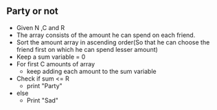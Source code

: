 ## Party or not

- Given N ,C and R
- The array consists of the amount he can spend on each friend.
- Sort the amount array in ascending order(So that he can choose the friend first on which he can spend lesser amount)
- Keep a sum variable  = 0
- For first C amounts of array
  - keep adding each amount to the sum variable
- Check if sum <= R 
  - print "Party"
- else
  - Print "Sad"

